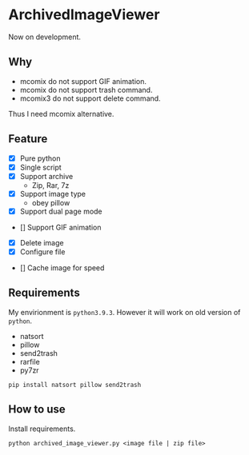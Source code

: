 ArchivedImageViewer
===============

Now on development.

Why
-------------

- mcomix do not support GIF animation.
- mcomix do not support trash command.
- mcomix3 do not support delete command.

Thus I need mcomix alternative.

Feature
------------

- [x] Pure python
- [x] Single script
- [x] Support archive
	- Zip, Rar, 7z
- [x] Support image type
    - obey pillow
- [x] Support dual page mode
- [] Support GIF animation
- [x] Delete image
- [x] Configure file
- [] Cache image for speed

Requirements
----------

My envirionment is `python3.9.3`. However it will work on old version of `python`.

- natsort
- pillow
- send2trash
- rarfile
- py7zr

```
pip install natsort pillow send2trash
```

How to use
-----------

Install requirements.

```
python archived_image_viewer.py <image file | zip file>
```
